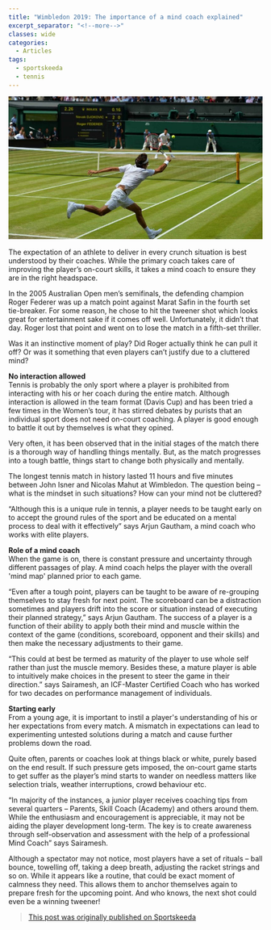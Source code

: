 ```yaml
---
title: "Wimbledon 2019: The importance of a mind coach explained"
excerpt_separator: "<!--more-->"
classes: wide
categories:
  - Articles
tags:
  - sportskeeda
  - tennis
---
```


![tennis](/assets/images/skrogerwimb.jpg)

The expectation of an athlete to deliver in every crunch situation is best understood by their coaches. While the primary coach takes care of improving the player’s on-court skills, it takes a mind coach to ensure they are in the right headspace.

In the 2005 Australian Open men’s semifinals, the defending champion Roger Federer was up a match point against Marat Safin in the fourth set tie-breaker. For some reason, he chose to hit the tweener shot which looks great for entertainment sake if it comes off well. Unfortunately, it didn’t that day. Roger lost that point and went on to lose the match in a fifth-set thriller.

Was it an instinctive moment of play? Did Roger actually think he can pull it off? Or was it something that even players can’t justify due to a cluttered mind? 

**No interaction allowed**  
Tennis is probably the only sport where a player is prohibited from interacting with his or her coach during the entire match. Although interaction is allowed in the team format (Davis Cup) and has been tried a few times in the Women’s tour, it has stirred debates by purists that an individual sport does not need on-court coaching. A player is good enough to battle it out by themselves is what they opined.

Very often, it has been observed that in the initial stages of the match there is a thorough way of handling things mentally. But, as the match progresses into a tough battle, things start to change both physically and mentally.

The longest tennis match in history lasted 11 hours and five minutes between John Isner and Nicolas Mahut at Wimbledon. The question being – what is the mindset in such situations? How can your mind not be cluttered?

“Although this is a unique rule in tennis, a player needs to be taught early on to accept the ground rules of the sport and be educated on a mental process to deal with it effectively” says Arjun Gautham, a mind coach who works with elite players.

**Role of a mind coach**  
When the game is on, there is constant pressure and uncertainty through different passages of play. A mind coach helps the player with the overall 'mind map' planned prior to each game.

“Even after a tough point, players can be taught to be aware of re-grouping themselves to stay fresh for next point. The scoreboard can be a distraction sometimes and players drift into the score or situation instead of executing their planned strategy,” says Arjun Gautham.
The success of a player is a function of their ability to apply both their mind and muscle within the context of the game (conditions, scoreboard, opponent and their skills) and then make the necessary adjustments to their game.

“This could at best be termed as maturity of the player to use whole self rather than just the muscle memory. Besides these, a mature player is able to intuitively make choices in the present to steer the game in their direction.” says Sairamesh, an ICF-Master Certified Coach who has worked for two decades on performance management of individuals.

**Starting early**  
From a young age, it is important to instil a player's understanding of his or her expectations from every match. A mismatch in expectations can lead to experimenting untested solutions during a match and cause further problems down the road.

Quite often, parents or coaches look at things black or white, purely based on the end result. If such pressure gets imposed, the on-court game starts to get suffer as the player’s mind starts to wander on needless matters like selection trials, weather interruptions, crowd behaviour etc.

“In majority of the instances, a junior player receives coaching tips from several quarters – Parents, Skill Coach (Academy) and others around them. While the enthusiasm and encouragement is appreciable, it may not be aiding the player development long-term. The key is to create awareness through self-observation and assessment with the help of a professional Mind Coach” says Sairamesh.

Although a spectator may not notice, most players have a set of rituals – ball bounce, towelling off, taking a deep breath, adjusting the racket strings and so on. While it appears like a routine, that could be exact moment of calmness they need. This allows them to anchor themselves again to prepare fresh for the upcoming point. And who knows, the next shot could even be a winning tweener!

> [This post was originally published on Sportskeeda](https://www.sportskeeda.com/tennis/wimbledon-2019-the-importance-of-a-mind-coach-explained)